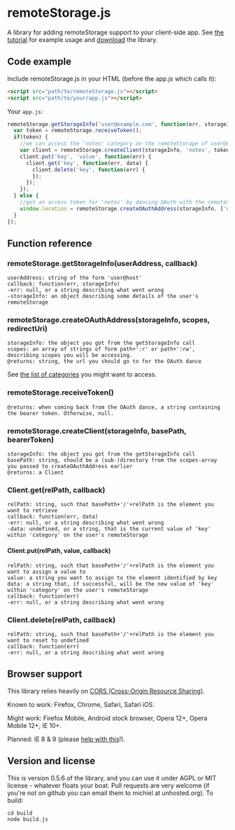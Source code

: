 # remoteStorage.js

A library for adding remoteStorage support to your client-side app. See [the tutorial](http://tutorial.unhosted.5apps.com) for example usage and [download](https://github.com/unhosted/remoteStorage.js/raw/master/build/latest/remoteStorage.js) the library.

## Code example

Include remoteStorage.js in your HTML (before the app.js which calls it):

```html
<script src="path/to/remoteStorage.js"></script>
<script src="path/to/your/app.js"></script>
```

Your `app.js`:

```js
remoteStorage.getStorageInfo('user@example.com', function(err, storageInfo) {
  var token = remoteStorage.receiveToken();
  if(token) {
    //we can access the 'notes' category on the remoteStorage of user@example.com:
    var client = remoteStorage.createClient(storageInfo, 'notes', token);
    client.put('key', 'value', function(err) {
      client.get('key', function(err, data) {
        client.delete('key', function(err) {
        });
      });
    });
  } else {
    //get an access token for 'notes' by dancing OAuth with the remoteStorage of user@example.com:
    window.location = remoteStorage.createOAuthAddress(storageInfo, ['notes'], window.location.href);
  }
});
```

## Function reference
### remoteStorage.getStorageInfo(userAddress, callback)

    userAddress: string of the form 'user@host'
    callback: function(err, storageInfo)
    -err: null, or a string describing what went wrong
    -storageInfo: an object describing some details of the user's remoteStorage

### remoteStorage.createOAuthAddress(storageInfo, scopes, redirectUri)

    storageInfo: the object you got from the getStorageInfo call
    scopes: an array of strings of form path+':r' or path+':rw', describing scopes you will be accessing.
    @returns: string, the url you should go to for the OAuth dance
See [the list of categories](https://github.com/unhosted/website/wiki/categories) you might want to access.

### remoteStorage.receiveToken()

    @returns: when coming back from the OAuth dance, a string containing the bearer token. Otherwise, null.

### remoteStorage.createClient(storageInfo, basePath, bearerToken)

    storageInfo: the object you got from the getStorageInfo call
    basePath: string, should be a (sub-)directory from the scopes-array you passed to createOAuthAddress earlier
    @returns: a Client

### Client.get(relPath, callback)
    
    relPath: string, such that basePath+'/'+relPath is the element you want to retrieve
    callback: function(err, data)
    -err: null, or a string describing what went wrong
    -data: undefined, or a string, that is the current value of 'key' within 'category' on the user's remoteStorage

#### Client.put(relPath, value, callback)

    relPath: string, such that basePath+'/'+relPath is the element you want to assign a value to
    value: a string you want to assign to the element identified by key
    data: a string that, if successful, will be the new value of 'key' within 'category' on the user's remoteStorage
    callback: function(err)
    -err: null, or a string describing what went wrong

### Client.delete(relPath, callback)

    relPath: string, such that basePath+'/'+relPath is the element you want to reset to undefined
    callback: function(err)
    -err: null, or a string describing what went wrong

## Browser support
This library relies heavily on [CORS (Cross-Origin Resource Sharing)](http://caniuse.com/#search=cors).

Known to work: Firefox, Chrome, Safari, Safari iOS.

Might work: Firefox Mobile, Android stock browser, Opera 12+, Opera Mobile 12+, IE 10+.

Planned: IE 8 & 9 (please [help with this](https://groups.google.com/d/topic/unhosted/Xk1hJMr9i9c/discussion)!).

## Version and license
This is version 0.5.6 of the library, and you can use it under AGPL or MIT license - whatever floats your boat. Pull requests are very welcome (if you're not on github you can email them to michiel at unhosted.org). To build:

    cd build
    node build.js

